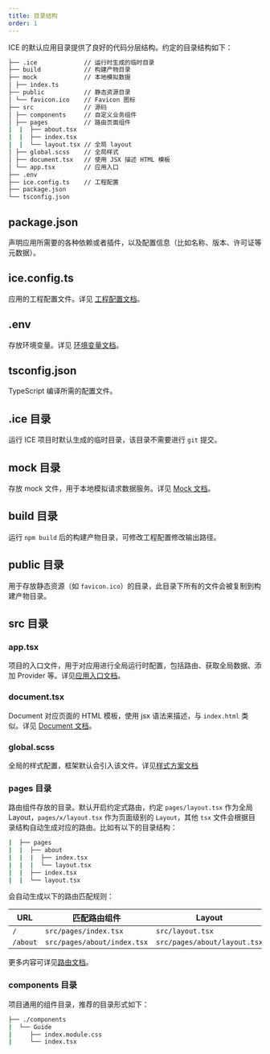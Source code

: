 ```yaml
---
title: 目录结构
order: 1
---
```


ICE 的默认应用目录提供了良好的代码分层结构。约定的目录结构如下：

```bash
├── .ice             // 运行时生成的临时目录
├── build            // 构建产物目录
├── mock             // 本地模拟数据
│ ├── index.ts
├── public           // 静态资源目录
│ └── favicon.ico    // Favicon 图标
├── src              // 源码
│ ├── components     // 自定义业务组件
│ ├── pages          // 路由页面组件
|  |  ├── about.tsx
|  |  ├── index.tsx
|  |  └── layout.tsx // 全局 layout
│ ├── global.scss    // 全局样式
│ ├── document.tsx   // 使用 JSX 描述 HTML 模板
│ └── app.tsx        // 应用入口
├── .env
├── ice.config.ts    // 工程配置
├── package.json
└── tsconfig.json
```

## package.json

声明应用所需要的各种依赖或者插件，以及配置信息（比如名称、版本、许可证等元数据）。

## ice.config.ts

应用的工程配置文件。详见 [工程配置文档](/docs/guide/basic/config)。

## .env

存放环境变量。详见 [环境变量文档](/docs/guide/advanced/env)。

## tsconfig.json

TypeScript 编译所需的配置文件。

## .ice 目录

运行 ICE 项目时默认生成的临时目录，该目录不需要进行 `git` 提交。

## mock 目录

存放 mock 文件，用于本地模拟请求数据服务。详见 [Mock 文档](/docs/guide/advanced/mock)。

## build 目录

运行 `npm build` 后的构建产物目录，可修改工程配置修改输出路径。

## public 目录

用于存放静态资源（如 `favicon.ico`）的目录，此目录下所有的文件会被复制到构建产物目录。

## src 目录

### app.tsx

项目的入口文件，用于对应用进行全局运行时配置，包括路由、获取全局数据、添加 Provider 等。详见[应用入口文档](/docs/guide/basic/app)。

### document.tsx

Document 对应页面的 HTML 模板，使用 jsx 语法来描述，与 `index.html` 类似。详见 [Document 文档](/docs/guide/basic/document)。

### global.scss

全局的样式配置，框架默认会引入该文件。详见[样式方案文档](/docs/guide/basic/style)

### pages 目录

路由组件存放的目录。默认开启约定式路由，约定 `pages/layout.tsx` 作为全局 Layout，`pages/x/layout.tsx` 作为页面级别的 `Layout`，其他 `tsx` 文件会根据目录结构自动生成对应的路由。比如有以下的目录结构：

```bash
|  ├── pages
|  |  ├── about
|  |  |  ├── index.tsx
|  |  |  └── layout.tsx
|  |  ├── index.tsx
|  |  └── layout.tsx
```

会自动生成以下的路由匹配规则：

| URL      | 匹配路由组件                  | Layout                       |
| -------- | --------------------------- | ---------------------------- |
| `/`      | `src/pages/index.tsx`       | `src/layout.tsx`             |
| `/about` | `src/pages/about/index.tsx` | `src/pages/about/layout.tsx` |

更多内容可详见[路由文档](/docs/guide/basic/router)。

### components 目录

项目通用的组件目录，推荐的目录形式如下：

```bash
├── ./components
|  └── Guide
|     ├── index.module.css
|     └── index.tsx
```
